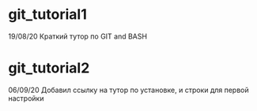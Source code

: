 # git_tutorial1
19/08/20
Краткий тутор по GIT and BASH

# git_tutorial2
06/09/20
Добавил ссылку на тутор по установке, и строки для первой настройки